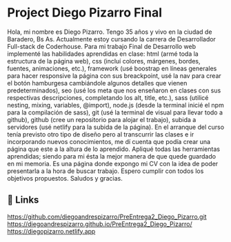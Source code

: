 # Project Diego Pizarro Final

Hola, mi nombre es Diego Pizarro. Tengo 35 años y vivo en la ciudad de Baradero, Bs As. Actualmente estoy cursando la carrera de Desarrollador Full-stack de Coderhouse.
Para mi trabajo Final de Desarrollo web implementé las habilidades aprendidas en clase: html (armé toda la estructura de la página web), css (incluí colores, márgenes, bordes, fuentes, animaciones, etc.), framework (usé boostrap en líneas generales para hacer responsive la página con sus breackpoint, usé la nav para crear el botón hamburgesa cambiándole algunos detalles que vienen predeterminados), seo (usé los meta que nos enseñaron en clases con sus respectivas descripciones, completando los alt, title, etc.), sass (utilicé nesting, mixing, variables, @import), node.js (desde la terminal inicié el npm para la compilación de sass), git (usé la terminal de visual para llevar todo a github), github (cree un repositorio para alojar el trabajo), subida a servidores (usé netlify para la subida de la página). 
En el arranque del curso tenía previsto otro tipo de diseño pero al transcurrir las clases e ir incorporando nuevos conocimientos, me dí cuenta que podía crear una página que este a la altura de lo aprendido. Apliqué todas las herramientas aprendidas; siendo para mi ésta la mejor manera de que quede guardado en mi memoria. Es una página donde expongo mi CV con la idea de poder presentarla a la hora de buscar trabajo. Espero cumplir con todos los objetivos propuestos.
Saludos y gracias.

## 🔗 Links
https://github.com/diegoandrespizarro/PreEntrega2_Diego_Pizarro.git
https://diegoandrespizarro.github.io/PreEntrega2_Diego_Pizarro/
https://diegopizarro.netlify.app









